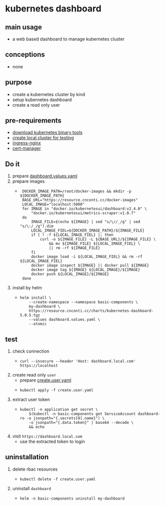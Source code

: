 # kubernetes dashboard

## main usage
* a web based dashboard to manage kubernetes cluster

## conceptions
* none

## purpose

* create a kubernetes cluster by kind
* setup kubernetes dashboard
* create a read only user

## pre-requirements
* [download kubernetes binary tools](../download.kubernetes.binary.tools.md)
* [create local cluster for testing](../create.local.cluster.with.kind.md)
* [ingress-nginx](../basic/ingress.nginx.md)
* [cert-manager](../basic/cert.manager.md)

## Do it
1. prepare [dashboard.values.yaml](../basic/resources/dashboard.values.yaml.md)
2. prepare images
   * ```shell  
      DOCKER_IMAGE_PATH=/root/docker-images && mkdir -p ${DOCKER_IMAGE_PATH}
      BASE_URL="https://resource.cnconti.cc/docker-images"
      LOCAL_IMAGE="localhost:5000"
      for IMAGE in "docker.io/kubernetesui/dashboard:v2.4.0" \
          "docker.io/kubernetesui/metrics-scraper:v1.0.7"
      do
          IMAGE_FILE=$(echo ${IMAGE} | sed "s/\//_/g" | sed "s/\:/_/g").dim
          LOCAL_IMAGE_FIEL=${DOCKER_IMAGE_PATH}/${IMAGE_FILE}
          if [ ! -f ${LOCAL_IMAGE_FIEL} ]; then
              curl -o ${IMAGE_FILE} -L ${BASE_URL}/${IMAGE_FILE} \
                  && mv ${IMAGE_FILE} ${LOCAL_IMAGE_FIEL} \
                  || rm -rf ${IMAGE_FILE}
          fi
          docker image load -i ${LOCAL_IMAGE_FIEL} && rm -rf ${LOCAL_IMAGE_FIEL}
          docker image inspect ${IMAGE} || docker pull ${IMAGE}
          docker image tag ${IMAGE} ${LOCAL_IMAGE}/${IMAGE}
          docker push ${LOCAL_IMAGE}/${IMAGE}
      done
     ```
3. install by helm
   * ```shell
     helm install \
         --create-namespace --namespace basic-components \
         my-dashboard \
         https://resource.cnconti.cc/charts/kubernetes-dashboard-5.0.5.tgz
         --values dashboard.values.yaml \
         --atomic
     ```

## test
1. check connection
    * ```shell
      curl --insecure --header 'Host: dashboard.local.com' https://localhost
      ```
2. create read only `user`
    * prepare [create.user.yaml](../basic/resources/create.user.yaml.md)
    * ```shell
      kubectl apply -f create.user.yaml
      ```
3. extract user token
    * ```shell
      kubectl -n application get secret \
          $(kubectl -n basic-components get ServiceAccount dashboard-ro -o jsonpath="{.secrets[0].name}") \
          -o jsonpath="{.data.token}" | base64 --decode \
          && echo
      ```
4. visit `https://dashboard.local.com`
    * use the extracted token to login

## uninstallation
1. delete rbac resources
    * ```shell
      kubectl delete -f create.user.yaml
      ```
2. uninstall `dashboard`
    * ```shell
      helm -n basic-components uninstall my-dashboard
      ```





